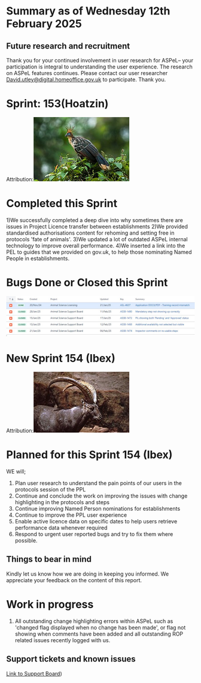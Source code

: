 # Summary as of Wednesday 12th February 2025



## Future research and recruitment 

Thank you for your continued involvement in user research for ASPeL– your participation is integral to understanding the user experience. The research on ASPeL features continues. Please contact our user researcher David.utley@digital.homeoffice.gov.uk to participate. Thank you.  
 
# Sprint: 153(Hoatzin)









Attribution:![Francesco Veronesi from Italy, CC BY-SA 2.0 <https://creativecommons.org/licenses/by-sa/2.0>, via Wikimedia Commons](graphs/Hoatzin_160125.jpg)


# Completed this Sprint

1)We successfully completed a deep dive into why sometimes there are issues in Project Licence transfer between establishments
2)We provided standardised authorisations content for rehoming and setting free in protocols 'fate of animals'.
3)We updated a lot of outdated ASPeL internal technology to improve overall performance.
4)We inserted a link into the PEL to guides that we provided on gov.uk, to help those nominating Named People in establishments.





# Bugs Done or Closed this Sprint
![bugs fixed 12022025](graphs/Bugs120225.JPG)


 














# New Sprint 154 (Ibex)














Attribution:![T.Voekler, CC BY-SA 3.0 <https://creativecommons.org/licenses/by-sa/3.0>, via Wikimedia Commons](graphs/Ibex.jpg)




# Planned for this Sprint 154 (Ibex)
WE will;
1) Plan user research to understand the pain points of our users in the protocols session of the PPL
2) Continue and conclude the work on improving the issues with change highlighting in the protocols and steps  
3) Continue improving Named Person nominations for establishments
5) Continue to improve the PPL user experience
6) Enable active licence data on specific dates to help users retrieve performance data whenever required
7) Respond to urgent user reported bugs and try to fix them where possible.
   
   

   

## Things to bear in mind
Kindly let us know how we are doing in keeping you informed. We appreciate your feedback on the content of this report. 


# Work in progress
1) All outstanding change highlighting errors within ASPeL such as 'changed flag displayed when no change has been made', or flag not showing when comments have been added and all outstanding ROP related issues recently logged with us. 
  

   
 
   
## Support tickets and known issues
[Link to Support Board](https://collaboration.homeoffice.gov.uk/jira/secure/RapidBoard.jspa?rapidView=1717))





  

